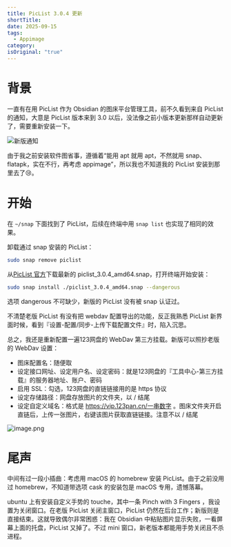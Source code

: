 ```yaml
---
title: PicList 3.0.4 更新
shortTitle:
date: 2025-09-15
tags:
  - Appimage
category:
isOriginal: "true"
---
```

# 背景

一直有在用 PicList 作为 Obsidian 的图床平台管理工具，前不久看到来自 PicList 的通知，大意是 PicList 版本来到 3.0 以后，没法像之前小版本更新那样自动更新了，需要重新安装一下。

![新版通知](https://vip.123pan.cn/1844935313/obsidian/20250915180641528.png)

由于我之前安装软件图省事，遵循着“能用 apt 就用 apt，不然就用 snap、flatapk，实在不行，再考虑 appimage”，所以我也不知道我的 PicList 安装到那里去了😢。

# 开始

在 `~/snap` 下面找到了 PicList，后续在终端中用 `snap list` 也实现了相同的效果。

卸载通过 snap 安装的 PicList：

```zsh
sudo snap remove piclist
```

从[PicList 官方](https://github.com/Kuingsmile/PicList/releases)下载最新的 piclist_3.0.4_amd64.snap，打开终端开始安装：

```zsh
sudo snap install ./piclist_3.0.4_amd64.snap --dangerous
```

选项 dangerous 不可缺少，新版的 PicList 没有被 snap 认证过。

不清楚老版 PicList 有没有把 webdav 配置导出的功能，反正我熟悉 PicList 新界面时候，看到『设置-配置/同步-上传下载配置文件』时，陷入沉思。

总之，我还是重新配置一遍123网盘的 WebDav 第三方挂载。新版可以照抄老版的 WebDav 设置：

- 图床配置名：随便取
- 设定接口网址、设定用户名、设定密码：就是123网盘的『工具中心-第三方挂载』的服务器地址、账户、密码
- 启用 SSL：勾选，123网盘的直链链接用的是 https 协议
- 设定存储路径：网盘存放图片的文件夹，以 / 结尾
- 设定自定义域名：格式是 https://vip.123pan.cn/一串数字 。图床文件夹开启直链后，上传一张图片，右键该图片获取直链链接。注意不以 / 结尾

![image.png](https://vip.123pan.cn/1844935313/obsidian/20250915153744442.png)

# 尾声

中间有过一段小插曲：考虑用 macOS 的 homebrew 安装 PicList。由于之前没用过 homebrew，不知道带选项 cask 的安装包是 macOS 专用，遗憾落幕。

ubuntu 上有安装自定义手势的 touche，其中一条 Pinch with 3 Fingers ，我设置为关闭窗口。在老版 PicList 关闭主窗口，PicList 仍然在后台工作；新版则是直接结束。这就导致偶尔非常困惑：我在 Obsidian 中粘贴图片显示失败，一看屏幕上面的托盘，PicList 又掉了。不过 mini 窗口，新老版本都能用手势关闭且不杀进程。

